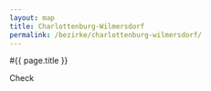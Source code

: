 ```yaml
---
layout: map
title: Charlottenburg-Wilmersdorf
permalink: /bezirke/charlottenburg-wilmersdorf/
---
```


#{{ page.title }}

Check